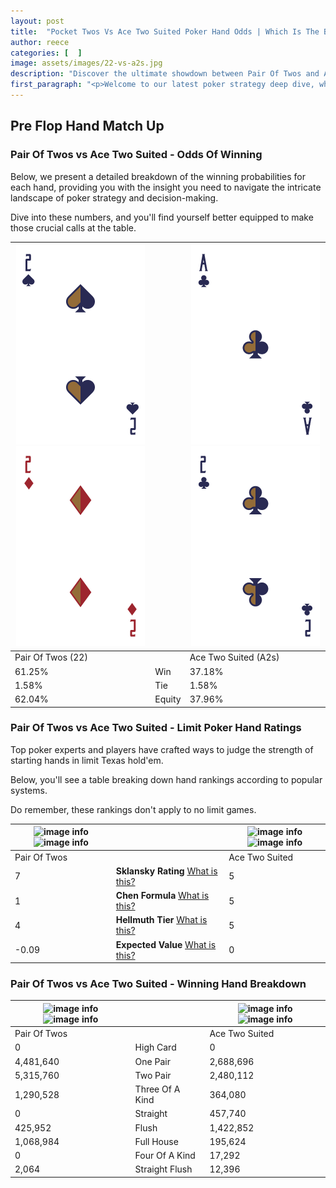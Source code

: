 ```yaml
---
layout: post
title:  "Pocket Twos Vs Ace Two Suited Poker Hand Odds | Which Is The Better Hand In Poker? A Complete Guide"
author: reece
categories: [  ]
image: assets/images/22-vs-a2s.jpg
description: "Discover the ultimate showdown between Pair Of Twos and Ace Two Suited in poker! Uncover the odds, strategies, and scenarios where one hand triumphs over the other. Get ready to up your poker game with this thrilling analysis."
first_paragraph: "<p>Welcome to our latest poker strategy deep dive, where we're pitting two distinct hands against each other in a high-stakes showdown: Pair Of Twos vs Ace Two Suited.</p><p>In the dynamic world of poker, every decision counts, and knowing which hand holds the upper hand is key to your success at the table.</p><p>In this article, we'll dissect these two hands, explore the scenarios where one dominates the other, and equip you with the knowledge to make strategic choices that can tip the odds in your favor.</p><p>Get ready to unravel the intriguing dynamics of these poker hands and elevate your game to new heights.</p>"
---
```




[comment]: # (sp0)

## Pre Flop Hand Match Up

<div class="table hand-ratings" markdown="1"> 



### Pair Of Twos vs Ace Two Suited - Odds Of Winning

Below, we present a detailed breakdown of the winning probabilities for each hand, providing you with the insight you need to navigate the intricate landscape of poker strategy and decision-making. 

Dive into these numbers, and you'll find yourself better equipped to make those crucial calls at the table.


    
| ![image info](assets/images/hand1/2.png) ![image info](assets/images/hand1/2o.png) |  | ![image info](assets/images/hand2/a.png) ![image info](assets/images/hand2/2.png) |
| -------- | -------- | -------- |
| Pair Of Twos (22) |  | Ace Two Suited (A2s) |
| 61.25% | Win | 37.18% |
| 1.58% | Tie | 1.58% |
| 62.04% | Equity | 37.96% |




[comment]: # (sp1)



### Pair Of Twos vs Ace Two Suited - Limit Poker Hand Ratings

Top poker experts and players have crafted ways to judge the strength of starting hands in limit Texas hold'em. 

Below, you'll see a table breaking down hand rankings according to popular systems. 

Do remember, these rankings don't apply to no limit games.


    
| ![image info](https://www.riverpairs.com/assets/images/hand1/2.png) ![image info](https://www.riverpairs.com/assets/images/hand1/2o.png) |  | ![image info](https://www.riverpairs.com/assets/images/hand2/a.png) ![image info](https://www.riverpairs.com/assets/images/hand2/2.png) |
| -------- | -------- | -------- |
| Pair Of Twos |  | Ace Two Suited |
| 7 | **Sklansky Rating** [What is this?](/sklansky-rating-explained) | 5 |
| 1 | **Chen Formula** [What is this?](/chen-formula-explained) | 5 |
| 4 | **Hellmuth Tier** [What is this?](/Hellmuth-tier-explained) | 5 |
| -0.09 | **Expected Value** [What is this?](/expected-value-explained) | 0 |




[comment]: # (sp2)



### Pair Of Twos vs Ace Two Suited - Winning Hand Breakdown


    
| ![image info](https://www.riverpairs.com/assets/images/hand1/2.png) ![image info](https://www.riverpairs.com/assets/images/hand1/2o.png) |  | ![image info](https://www.riverpairs.com/assets/images/hand2/a.png) ![image info](https://www.riverpairs.com/assets/images/hand2/2.png) |
| -------- | -------- | -------- |
| Pair Of Twos |  | Ace Two Suited |
| 0 | High Card | 0 |
| 4,481,640 | One Pair | 2,688,696 |
| 5,315,760 | Two Pair | 2,480,112 |
| 1,290,528 | Three Of A Kind | 364,080 |
| 0 | Straight | 457,740 |
| 425,952 | Flush | 1,422,852 |
| 1,068,984 | Full House | 195,624 |
| 0 | Four Of A Kind | 17,292 |
| 2,064 | Straight Flush | 12,396 |




[comment]: # (sp3)



</div>

[comment]: # (sp4)



[comment]: # (sp5)

